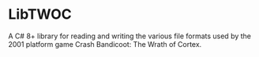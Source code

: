 # LibTWOC
A C# 8+ library for reading and writing the various file formats used by the 2001 platform game Crash Bandicoot: The Wrath of Cortex.

